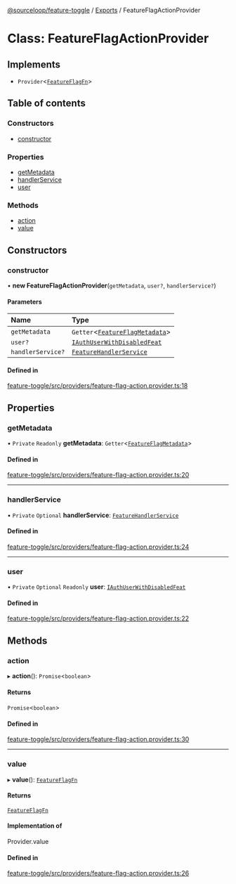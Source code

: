 [@sourceloop/feature-toggle](../README.md) / [Exports](../modules.md) / FeatureFlagActionProvider

# Class: FeatureFlagActionProvider

## Implements

- `Provider`<[`FeatureFlagFn`](../modules.md#featureflagfn)\>

## Table of contents

### Constructors

- [constructor](FeatureFlagActionProvider.md#constructor)

### Properties

- [getMetadata](FeatureFlagActionProvider.md#getmetadata)
- [handlerService](FeatureFlagActionProvider.md#handlerservice)
- [user](FeatureFlagActionProvider.md#user)

### Methods

- [action](FeatureFlagActionProvider.md#action)
- [value](FeatureFlagActionProvider.md#value)

## Constructors

### constructor

• **new FeatureFlagActionProvider**(`getMetadata`, `user?`, `handlerService?`)

#### Parameters

| Name | Type |
| :------ | :------ |
| `getMetadata` | `Getter`<[`FeatureFlagMetadata`](../interfaces/FeatureFlagMetadata.md)\> |
| `user?` | [`IAuthUserWithDisabledFeat`](../interfaces/IAuthUserWithDisabledFeat.md) |
| `handlerService?` | [`FeatureHandlerService`](FeatureHandlerService.md) |

#### Defined in

[feature-toggle/src/providers/feature-flag-action.provider.ts:18](https://github.com/sourcefuse/loopback4-microservice-catalog/blob/53060ad88/packages/feature-toggle/src/providers/feature-flag-action.provider.ts#L18)

## Properties

### getMetadata

• `Private` `Readonly` **getMetadata**: `Getter`<[`FeatureFlagMetadata`](../interfaces/FeatureFlagMetadata.md)\>

#### Defined in

[feature-toggle/src/providers/feature-flag-action.provider.ts:20](https://github.com/sourcefuse/loopback4-microservice-catalog/blob/53060ad88/packages/feature-toggle/src/providers/feature-flag-action.provider.ts#L20)

___

### handlerService

• `Private` `Optional` **handlerService**: [`FeatureHandlerService`](FeatureHandlerService.md)

#### Defined in

[feature-toggle/src/providers/feature-flag-action.provider.ts:24](https://github.com/sourcefuse/loopback4-microservice-catalog/blob/53060ad88/packages/feature-toggle/src/providers/feature-flag-action.provider.ts#L24)

___

### user

• `Private` `Optional` `Readonly` **user**: [`IAuthUserWithDisabledFeat`](../interfaces/IAuthUserWithDisabledFeat.md)

#### Defined in

[feature-toggle/src/providers/feature-flag-action.provider.ts:22](https://github.com/sourcefuse/loopback4-microservice-catalog/blob/53060ad88/packages/feature-toggle/src/providers/feature-flag-action.provider.ts#L22)

## Methods

### action

▸ **action**(): `Promise`<`boolean`\>

#### Returns

`Promise`<`boolean`\>

#### Defined in

[feature-toggle/src/providers/feature-flag-action.provider.ts:30](https://github.com/sourcefuse/loopback4-microservice-catalog/blob/53060ad88/packages/feature-toggle/src/providers/feature-flag-action.provider.ts#L30)

___

### value

▸ **value**(): [`FeatureFlagFn`](../modules.md#featureflagfn)

#### Returns

[`FeatureFlagFn`](../modules.md#featureflagfn)

#### Implementation of

Provider.value

#### Defined in

[feature-toggle/src/providers/feature-flag-action.provider.ts:26](https://github.com/sourcefuse/loopback4-microservice-catalog/blob/53060ad88/packages/feature-toggle/src/providers/feature-flag-action.provider.ts#L26)
